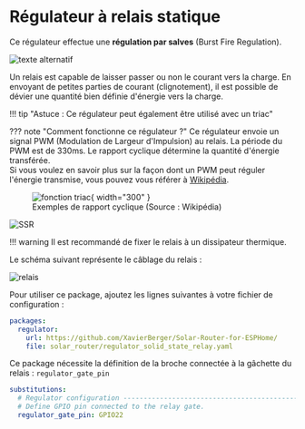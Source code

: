 # Régulateur à relais statique

Ce régulateur effectue une **régulation par salves** (Burst Fire Regulation).

![texte alternatif](images/Regulation_burst_fire.png)

Un relais est capable de laisser passer ou non le courant vers la charge. En envoyant de petites parties de courant (clignotement), il est possible de dévier une quantité bien définie d'énergie vers la charge.

!!! tip "Astuce : Ce régulateur peut également être utilisé avec un triac"

??? note "Comment fonctionne ce régulateur ?"
    Ce régulateur envoie un signal PWM (Modulation de Largeur d'Impulsion) au relais. La période du PWM est de 330ms. Le rapport cyclique détermine la quantité d'énergie transférée.  
    Si vous voulez en savoir plus sur la façon dont un PWM peut réguler l'énergie transmise, vous pouvez vous référer à [Wikipédia](https://fr.wikipedia.org/wiki/Modulation_de_largeur_d%27impulsion).  
    <figure markdown="span">
      ![fonction triac](images/Duty_Cycle_Examples.png){ width="300" } 
      <figcaption>Exemples de rapport cyclique (Source : Wikipédia)</figcaption>
    </figure>

![SSR](images/SSR.png)

!!! warning
    Il est recommandé de fixer le relais à un dissipateur thermique.

Le schéma suivant représente le câblage du relais :

![relais](images/solid_state_relay.drawio.png)

Pour utiliser ce package, ajoutez les lignes suivantes à votre fichier de configuration :

```yaml linenums="1"
packages:
  regulator:
    url: https://github.com/XavierBerger/Solar-Router-for-ESPHome/
    file: solar_router/regulator_solid_state_relay.yaml
```

Ce package nécessite la définition de la broche connectée à la gâchette du relais : `regulator_gate_pin`

```yaml linenums="1"
substitutions:
  # Regulator configuration ------------------------------------------------------
  # Define GPIO pin connected to the relay gate.
  regulator_gate_pin: GPIO22
```
